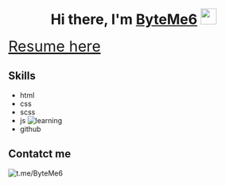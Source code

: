 <h1 align="center">Hi there, I'm <a href="https://byteme6.github.io/resume-yura" target="_blank">ByteMe6</a>
<img src="https://github.com/blackcater/blackcater/raw/main/images/Hi.gif" height="32" width="32px"/></h1>

<a href=“https://byteme6.github.io/resume-yura” style="font-size: 30px;">Resume here</a>

## Skills

<!-- <style>
    li{
        color: red;
    }
</style> -->

- html
- css
- scss
- js ![learning](https://img.shields.io/badge/learning-22ADF6?)
- github

## Contatct me

![t.me/ByteMe6](https://img.shields.io/badge/Telegram-2CA5E0?style=for-the-badge&logo=telegram&logoColor=white/)